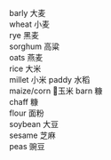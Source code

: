 barly 大麦  
wheat 小麦  
rye 黑麦  
sorghum 高粱  
oats 燕麦  
rice 大米  
millet 小米 
paddy 水稻  
maize/corn 🌽玉米 
barn 糠  
chaff 糠  
flour 面粉  
soybean 大豆  
sesame 芝麻  
peas 豌豆  
